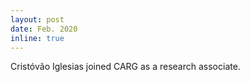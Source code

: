 ```yaml
---
layout: post
date: Feb. 2020
inline: true
---
```


Cristóvão Iglesias joined CARG as a research associate.
